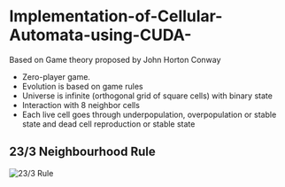 # Implementation-of-Cellular-Automata-using-CUDA-
Based on Game theory proposed by John Horton Conway
<ul>
  <li>Zero-player game.
</li>
  <li>Evolution is based on game rules
</li>
  <li>Universe is infinite (orthogonal grid of square cells) with binary state 
</li>
  <li>Interaction with 8 neighbor cells
</li>
  <li>Each live cell goes through underpopulation, overpopulation or stable state and dead cell reproduction or stable state
</li>

</ul> 

## 23/3 Neighbourhood Rule  
![23/3 Rule](https://github.com/RajR11/Implementation-of-Cellular-Automata-using-CUDA-/blob/master/23%20rule.JPG)

